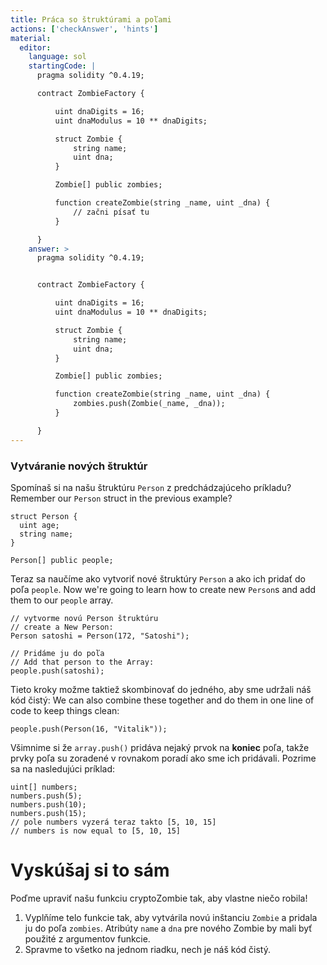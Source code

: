 ```yaml
---
title: Práca so štruktúrami a poľami
actions: ['checkAnswer', 'hints']
material:
  editor:
    language: sol
    startingCode: |
      pragma solidity ^0.4.19;

      contract ZombieFactory {

          uint dnaDigits = 16;
          uint dnaModulus = 10 ** dnaDigits;

          struct Zombie {
              string name;
              uint dna;
          }

          Zombie[] public zombies;

          function createZombie(string _name, uint _dna) {
              // začni písať tu
          }

      }
    answer: >
      pragma solidity ^0.4.19;


      contract ZombieFactory {

          uint dnaDigits = 16;
          uint dnaModulus = 10 ** dnaDigits;

          struct Zombie {
              string name;
              uint dna;
          }

          Zombie[] public zombies;

          function createZombie(string _name, uint _dna) {
              zombies.push(Zombie(_name, _dna));
          }

      }
---
```


### Vytváranie nových štruktúr

Spomínaš si na našu štruktúru `Person` z predchádzajúceho príkladu?
Remember our `Person` struct in the previous example?

```
struct Person {
  uint age;
  string name;
}

Person[] public people;
```

Teraz sa naučíme ako vytvoriť nové štruktúry `Person` a ako ich pridať do poľa `people`.
Now we're going to learn how to create new `Person`s and add them to our `people` array.

```
// vytvorme novú Person štruktúru
// create a New Person:
Person satoshi = Person(172, "Satoshi");

// Pridáme ju do poľa
// Add that person to the Array:
people.push(satoshi);
```

Tieto kroky možme taktiež skombinovať do jedného, aby sme udržali náš kód čistý:
We can also combine these together and do them in one line of code to keep things clean:

```
people.push(Person(16, "Vitalik"));
```

Všimnime si že `array.push()` pridáva nejaký prvok na **koniec** poľa, takže prvky poľa su zoradené v rovnakom poradí ako sme ich pridávali. Pozrime sa na nasledujúci príklad:

```
uint[] numbers;
numbers.push(5);
numbers.push(10);
numbers.push(15);
// pole numbers vyzerá teraz takto [5, 10, 15]
// numbers is now equal to [5, 10, 15]
```

# Vyskúšaj si to sám

Poďme upraviť našu funkciu cryptoZombie tak, aby vlastne niečo robila!

1. Vyplňíme telo funkcie tak, aby vytvárila novú inštanciu `Zombie` a pridala ju do poľa `zombies`. Atribúty `name` a `dna` pre nového Zombie by mali byť použité z argumentov funkcie. 
2. Spravme to všetko na jednom riadku, nech je náš kód čistý.
